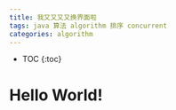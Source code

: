 ```yaml
---
title: 我又又又又换界面啦
tags: java 算法 algorithm 排序 concurrent
categories: algorithm
---
```


* TOC
{:toc}

# Hello World!